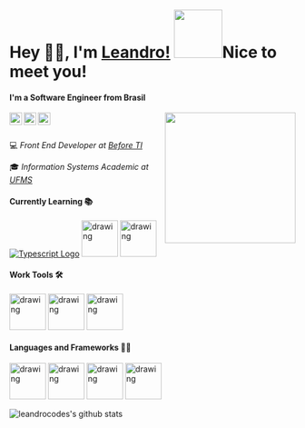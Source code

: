 
 # Hey 👋🏻, I'm [Leandro!](https://leandrocodes.com.br) <img src="https://lh3.googleusercontent.com/-p-NZwV1F6zY/XrBrPs2t5qI/AAAAAAAAAZw/ubTzADi6vbIF5yl5dO5HtmvqEM9nuPixwCEwYBhgLKtMDAL1Ocqwbo6LHnWRKkZf-h8ZN70cpGB-ij4AhAjtsUCf6awbrQ4AMXE59BKWWXQiA9skRPD6B6TCyYzj5Ds-AExTksr-CteG09JdEXLaR4Reob1NWdQpt5Oq0uhv5i_rYxKKZNCrG4CnZ7lyBWOYWp49VCuPwFdSMgrZEKPz9lPkZtzdaqGoPaAPffRTgZZhsR2Wvv0mtdvy4jhBlzRxfMsCQ0PquCW2DFwVWKW0BoPvDptqMz7CqyM5-a9yjkDf8euZcIgj-ExMah2QZVhkwG9LtM-_lo_QfFhzuXfsl_0vfjs-Ezr8bRkj_U54BdsJ84-2MhOFGVjTJ5I8aqkxdJzJ6nph0k4p04Jq24G6VzbbQOsb4Y_aWPi-VWe5jMZdLY1F4DrAUjrPJxpeR0h8j4MYgX6wk0WYQa5_--pHc5iiaZ_8F5syy3v3k0BwgfiW7TjCW83NaVonG2V63lqJRQsIFqov4AJKgQRZxPUwmqrbeTBtt_yDpC_FFFzNnio7FxUjqGVMkGTJ5XmqwkRcy46wuc9q9b3Tp9ljmQOMyzJJW8z9uPBzc9dWscgbfp6aZRPDWD3BkkRqNQjcv0IYAgIWFxHIudZcpBqwUPhL3ln4cl8kwxaOb-gU/w139-h140-p/avataaars%2B%25281%2529.png" width="85">Nice to meet you!

#### I'm a Software Engineer from Brasil 

<a href="https://twitter.com/leandrovianam">
  <img align="left" alt="Leandro Viana | Twitter" width="22px" src="https://cdn.jsdelivr.net/npm/simple-icons@v3/icons/twitter.svg" />
</a>
<a href="https://www.linkedin.com/in/leandro-viana-45a1a9168/">
  <img align="left" alt="Leandro Viana's Linkdein" width="22px" src="https://cdn.jsdelivr.net/npm/simple-icons@v3/icons/linkedin.svg" />
</a>
<a href="https://www.instagram.com/leandrovianam/">
  <img align="left" alt="Leandro Viana's Instagram" width="22px" src="https://cdn.jsdelivr.net/npm/simple-icons@v3/icons/instagram.svg" />
</a>

<img align='right' src="https://media.giphy.com/media/ZVik7pBtu9dNS/giphy.gif" width="230">
<br>	
<br>	

<p>💻<em> Front End Developer at <a href="http://www.before.com.br">Before TI</em></a> <p>
<p>🎓<em> Information Systems Academic at <a href="https://www.ufms.br">UFMS</a>
</em></p>


#### Currently Learning 📚
[![Typescript Logo](https://cdn.iconscout.com/icon/free/png-64/typescript-1-1175078.png)](https://www.typescriptlang.org/)
[<img src="https://cdn.worldvectorlogo.com/logos/react.svg" alt="drawing" width="64" />](https://reactjs.org/)
[<img src="https://d2eip9sf3oo6c2.cloudfront.net/tags/images/000/001/034/square_256/graphqllogo.png" alt="drawing" width="64" />](https://graphql.org/)

#### Work  Tools 🛠️
[<img src="https://upload.wikimedia.org/wikipedia/commons/thumb/9/9a/Visual_Studio_Code_1.35_icon.svg/1024px-Visual_Studio_Code_1.35_icon.svg.png" alt="drawing" width="64" />](https://code.visualstudio.com/)
[<img src="https://icons.iconarchive.com/icons/papirus-team/papirus-apps/512/insomnia-icon.png" alt="drawing" width="64" />](https://insomnia.rest/)
[<img src="https://seeklogo.com/images/D/datagrip-logo-295CA63255-seeklogo.com.png" alt="drawing" width="64" />](https://www.jetbrains.com/datagrip/)

#### Languages and Frameworks 👨‍💻
[<img src="https://upload.wikimedia.org/wikipedia/commons/thumb/9/95/Vue.js_Logo_2.svg/1184px-Vue.js_Logo_2.svg.png" alt="drawing" width="64" />](https://vuejs.org/)
[<img src="https://nuxtjs.org/logos/nuxt-icon.png" alt="drawing" width="64" />](https://nuxtjs.org/)
[<img src="https://sass-lang.com/assets/img/styleguide/color-1c4aab2b.png" alt="drawing" width="64" />](https://sass-lang.com/styleguide/brand)
[<img src="https://nodejs.org/static/images/logos/nodejs-new-pantone-black.svg" alt="drawing" width="64" />](https://nodejs.org/en/)

![leandrocodes's github stats](https://github-readme-stats.vercel.app/api?username=leandrocodes&hide=contribs,issues&show_icons=true&line_height=21&theme=graywhite)
